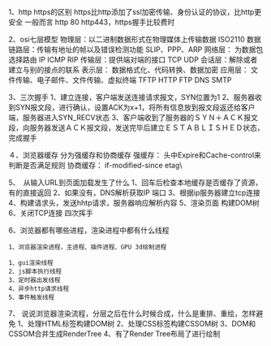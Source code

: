 1、http https的区别
    https比http添加了ssl加密传输、身份认证的协议，比http更安全 一般而言 http 80  http443，https握手比较费时

2、osi七层模型
    物理层：以二进制数据形式在物理媒体上传输数据  ISO2110
    数据链路层：传输有地址的帧以及错误检测功能    SLIP、PPP、ARP
    网络层： 为数据包选择路由                   IP ICMP RIP
    传输层：提供端对端的接口                    TCP UDP
    会话层：解除或者建立与别的接点的联系
    表示层： 数据格式化、代码转换、数据加密
    应用层： 文件传输、电子邮件、文件传输、虚拟终端  TFTP HTTP FTP DNS SMTP

3、三次握手
    1、建立连接，客户端发送连接请求报文，SYN位置为1
    2、服务器收到SYN报文段，进行确认，设置ACK为x+1，将所有信息放到报文段返还给客户端，服务器进入SYN_RECV状态
    3、客户端收到了服务器的ＳＹＮ＋ＡＣＫ报文段，向服务器发送ＡＣＫ报文段，发送完毕后建立ＥＳＴＡＢＬＩＳＨＥＤ状态，完成握手

４、浏览器缓存
    分为强缓存和协商缓存
        强缓存： 头中Expire和Cache-control来判断是否满足规则
        协商缓存： if-modified-since etag\

5、　从输入URL到页面加载发生了什么
    1、回车后检查本地缓存是否缓存了资源，有的直接返回
    2、如果没有，DNS解析获取IP 端口
    3、根据ip服务器建立tcp连接
    4、构建请求头，发送hhtp请求，服务器响应解析内容
    5、渲染页面 构建DOM树
    6、关闭TCP连接 四次挥手


6、浏览器都有哪些进程，渲染进程中都有什么线程

    1、浏览器渲染进程，主进程、插件进程、GPU 3d绘制进程

    1、gui渲染线程
    2、js脚本执行线程
    3、定时器出发线程
    4、异步http请求线程
    5、事件触发线程

7、 说说浏览器渲染流程，分层之后在什么时候合成，什么是重排、重绘，怎样避免
    1、处理HTML标签构建DOM树
    2、处理CSS标签构建CSSOM树
    3、DOM和CSSOM合并生成RenderTree
    4、有了Render Tree布局了进行绘制